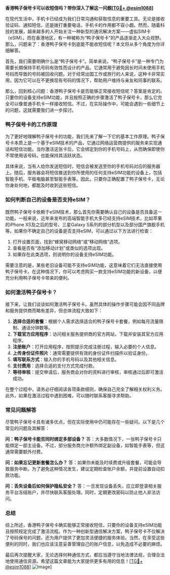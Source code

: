 **香港鸭子保号卡可以收短信吗？带你深入了解这一问题[[TG💪+ @esim1088](https://t.me/s/esim1088)]**

在现代生活中，手机卡已经成为我们日常沟通和获取信息的重要工具。无论是接收验证码、通知短信，还是拨打重要电话，手机卡的作用都不容小觑。然而，随着科技的发展，越来越多的人开始关注一种新型的通讯解决方案——虚拟SIM卡（eSIM）。而在香港地区，有一种被称为“鸭子保号卡”的产品逐渐走入大众视野。那么，问题来了：香港鸭子保号卡到底能不能收短信呢？本文将从多个角度为你详细解答。

首先，我们需要明确什么是“鸭子保号卡”。简单来说，“鸭子保号卡”是一种专门为需要长期保持手机号码有效性而设计的产品。它通常用于避免因长时间未使用手机号码而导致的号码被回收问题。对于经常出国工作或旅行的人来说，这种卡非常实用，因为它可以在不更换现有号码的情况下，帮助用户维持与亲友和同事的联系。

那么，回到核心问题：香港鸭子保号卡是否能够正常接收短信呢？答案是肯定的。只要你的设备支持eSIM功能，并且按照正确的步骤激活了鸭子保号卡，那么它完全可以像普通手机卡一样接收短信。不过，在实际操作中，可能会遇到一些细节上的问题，这就需要我们进一步探讨。

### 鸭子保号卡的工作原理

为了更好地理解鸭子保号卡的功能，我们先来了解一下它的基本工作原理。鸭子保号卡本质上是一个基于eSIM技术的产品，它通过网络运营商提供的服务来实现通话和短信功能。当你激活这张卡后，它会绑定到你的手机号码上，从而确保即使你不常使用该号码，也能保持其活跃状态。

具体来说，当有人给你发送短信时，短信会被发送至你的手机号码对应的服务器上。随后，服务器会将短信推送到你所使用的任何支持eSIM功能的设备上，包括智能手机、平板电脑甚至智能手表等。因此，只要你正确配置了鸭子保号卡，无论你身处何地，都能及时收到这些短信。

### 如何判断自己的设备是否支持eSIM？

既然鸭子保号卡依赖于eSIM技术，那么首先你需要确认自己的设备是否具备这一功能。一般来说，近年来发布的高端智能手机大多已经支持eSIM技术，比如苹果的iPhone XS及之后的型号、三星Galaxy S系列的部分机型以及部分国产旗舰手机等。如果你不确定自己的设备是否支持eSIM，可以通过以下方法进行检查：

1. 打开设置页面，找到“蜂窝移动网络”或“移动网络”选项。
2. 查看是否有“添加移动计划”或类似的选项出现。
3. 如果存在此类选项，则说明你的设备支持eSIM功能。

需要注意的是，某些老旧设备可能不支持eSIM功能，这意味着它们无法直接使用鸭子保号卡。在这种情况下，你可以考虑购买一款支持eSIM功能的新设备，以便充分利用鸭子保号卡带来的便利。

### 如何激活鸭子保号卡？

接下来，让我们谈谈如何激活鸭子保号卡。虽然具体的操作步骤可能会因不同品牌和服务提供商而略有差异，但总体流程大致如下：

1. **选择合适的套餐**：根据个人需求选择适合的鸭子保号卡套餐，例如每月流量限制、通话分钟数等。
2. **下载官方应用程序**：访问相关服务提供商的官方网站，下载并安装其官方应用程序。
3. **注册账户**：打开应用程序，按照提示完成注册过程，输入必要的个人信息。
4. **上传身份证件照片**：通常需要提供有效的身份证件扫描件以验证身份。
5. **填写联系方式**：输入你的手机号码以及其他相关信息。
6. **支付费用**：选择合适的支付方式完成付款。
7. **等待审核**：提交申请后，服务商会对你的资料进行审核，审核通过后即可激活成功。

在整个过程中，请务必仔细阅读各项条款细则，确保自己完全了解相关权利义务。此外，如果在激活过程中遇到困难，可以随时联系客服寻求帮助。

### 常见问题解答

尽管鸭子保号卡具有诸多优点，但在实际使用中仍可能存在一些疑问。以下是几个常见的问题及其解答：

**问：鸭子保号卡能否同时绑定多部设备？**
答：大多数情况下，一张鸭子保号卡只能绑定一部主设备。不过，部分服务商允许额外绑定副设备，如智能手表等，但这通常需要额外付费。

**问：如果忘记更新套餐怎么办？**
答：如果你未能及时续费或升级套餐，可能会导致服务中断。为了避免这种情况发生，建议定期检查账户余额，并提前设置自动扣款功能。

**问：丢失设备后如何保护隐私安全？**
答：一旦发现设备丢失，应立即登录相关服务平台冻结账户，并尽快联系客服处理。同时，定期更改密码以防止他人非法访问。

### 总结

综上所述，香港鸭子保号卡确实能够正常接收短信，只要你的设备支持eSIM功能且按照规定完成了激活流程。作为一种创新型通信解决方案，鸭子保号卡不仅解决了号码保号的问题，还为用户提供了更加灵活便捷的服务体验。当然，在享受这些便利的同时，我们也应该注意妥善管理自己的账户信息，以免造成不必要的麻烦。

最后再次提醒大家，无论选择何种通信方式，都应当遵守当地法律法规，合理合法地使用通信资源。希望这篇文章能为大家提供更多有用的信息！[[TG💪+ @esim1088](https://t.me/s/esim1088)] ![Image](https://i.postimg.cc/4NQfJmqS/Snipaste-2025-05-13-00-14-12.png)]